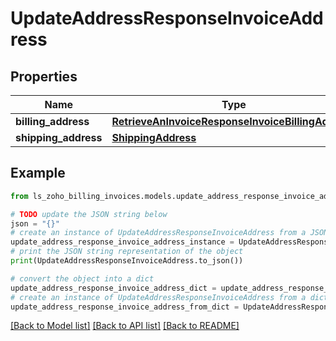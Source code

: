 # UpdateAddressResponseInvoiceAddress


## Properties

Name | Type | Description | Notes
------------ | ------------- | ------------- | -------------
**billing_address** | [**RetrieveAnInvoiceResponseInvoiceBillingAddress**](RetrieveAnInvoiceResponseInvoiceBillingAddress.md) |  | [optional] 
**shipping_address** | [**ShippingAddress**](ShippingAddress.md) |  | [optional] 

## Example

```python
from ls_zoho_billing_invoices.models.update_address_response_invoice_address import UpdateAddressResponseInvoiceAddress

# TODO update the JSON string below
json = "{}"
# create an instance of UpdateAddressResponseInvoiceAddress from a JSON string
update_address_response_invoice_address_instance = UpdateAddressResponseInvoiceAddress.from_json(json)
# print the JSON string representation of the object
print(UpdateAddressResponseInvoiceAddress.to_json())

# convert the object into a dict
update_address_response_invoice_address_dict = update_address_response_invoice_address_instance.to_dict()
# create an instance of UpdateAddressResponseInvoiceAddress from a dict
update_address_response_invoice_address_from_dict = UpdateAddressResponseInvoiceAddress.from_dict(update_address_response_invoice_address_dict)
```
[[Back to Model list]](../README.md#documentation-for-models) [[Back to API list]](../README.md#documentation-for-api-endpoints) [[Back to README]](../README.md)


